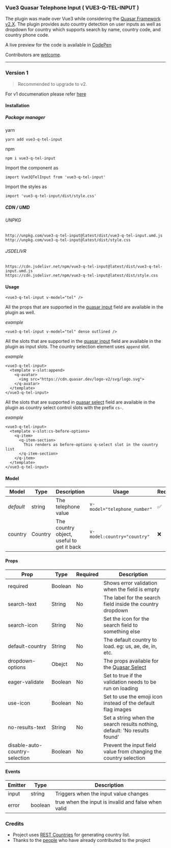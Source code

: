 ### Vue3 Quasar Telephone Input ( VUE3-Q-TEL-INPUT )

The plugin was made over Vue3 while considering the [Quasar Framework v2.X](https://quasar.dev/). The plugin provides auto country detection on user inputs as well as dropdown for country which supports search by name, country code, and country phone code.

A live preview for the code is available in [CodePen](https://codepen.io/CdTgr/full/PoMmeRZ)

Contributors are [welcome](https://github.com/CdTgr/vue3-q-tel-input/graphs/contributors).

---

### Version 1

> Recommended to upgrade to v2.

For v1 documenation please refer [here](./docs/v1.md)

#### Installation

##### Package manager

yarn

```
yarn add vue3-q-tel-input
```

npm

```
npm i vue3-q-tel-input
```

Import the component as

```
import Vue3QTelInput from 'vue3-q-tel-input'
```

Import the styles as

```
import 'vue3-q-tel-input/dist/style.css'
```

##### CDN / UMD

###### UNPKG

```
http://unpkg.com/vue3-q-tel-input@latest/dist/vue3-q-tel-input.umd.js
http://unpkg.com/vue3-q-tel-input@latest/dist/style.css
```

###### JSDELIVR

```
https://cdn.jsdelivr.net/npm/vue3-q-tel-input@latest/dist/vue3-q-tel-input.umd.js
https://cdn.jsdelivr.net/npm/vue3-q-tel-input@latest/dist/style.css
```

#### Usage

```
<vue3-q-tel-input v-model="tel" />
```

All the props that are supported in the [quasar input](https://quasar.dev/vue-components/input) field are available in the plugin as well.

_example_

```
<vue3-q-tel-input v-model="tel" dense outlined />
```

All the slots that are supported in the [quasar input](https://quasar.dev/vue-components/input) field are available in the plugin as input slots. The country selection element uses `append` slot.

_example_

```
<vue3-q-tel-input>
  <template v-slot:append>
    <q-avatar>
      <img src="https://cdn.quasar.dev/logo-v2/svg/logo.svg">
    </q-avatar>
  </template>
</vue3-q-tel-input>
```

All the slots that are supported in [quasar select](https://quasar.dev/vue-components/select) field are available in the plugin as country select control slots with the prefix `cs-`.

_example_

```
<vue3-q-tel-input>
  <template v-slot:cs-before-options>
    <q-item>
      <q-item-section>
        This renders as before-options q-select slot in the country list
      </q-item-section>
    </q-item>
  </template>
</vue3-q-tel-input>
```

#### Model

| Model     | Type    | Description                               | Usage                        | Required |
| --------- | ------- | ----------------------------------------- | ---------------------------- | -------- |
| _default_ | string  | The telephone value                       | `v-model="telephone_number"` | ✅       |
| country   | Country | The country object, useful to get it back | `v-model:country="country"`  | ❌       |

#### Props

| Prop                           | Type    | Required | Description                                                                           |
| ------------------------------ | ------- | -------- | ------------------------------------------------------------------------------------- |
| required                       | Boolean | No       | Shows error validation when the field is empty                                        |
| search-text                    | String  | No       | The label for the search field inside the country dropdown                            |
| search-icon                    | String  | No       | Set the icon for the search field to something else                                   |
| default-country                | String  | No       | The default country to load. eg: us, ae, de, in, etc.                                 |
| dropdown-options               | Obejct  | No       | The props available for the [Quasar Select](https://quasar.dev/vue-components/select) |
| eager-validate                 | Boolean | No       | Set to true if the validation needs to be run on loading                              |
| use-icon                       | Boolean | No       | Set to use the emoji icon instead of the default flag images                          |
| no-results-text                | String  | No       | Set a string when the search results nothing, default: 'No results found'             |
| disable-auto-country-selection | Boolean | No       | Prevent the input field value from changing the country selection                     |

#### Events

| Emitter | Type    | Description                                         |
| ------- | ------- | --------------------------------------------------- |
| input   | string  | Triggers when the input value changes               |
| error   | boolean | true when the input is invalid and false when valid |

### Credits

- Project uses [REST Countries](https://restcountries.com/) for generating country list.
- Thanks to the [people](https://github.com/CdTgr/vue3-q-tel-input/graphs/contributors) who have already contributed to the project
